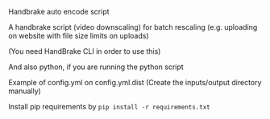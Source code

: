 Handbrake auto encode script


A handbrake script (video downscaling)
for batch rescaling (e.g. uploading on
website with file size limits on uploads)

(You need HandBrake CLI in order to use this)

And also python, if you are running the python script

Example of config.yml on config.yml.dist (Create the inputs/output directory manually)

Install pip requirements by `pip install -r requirements.txt`